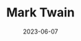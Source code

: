 ---
title: "Mark Twain"
type: person
born-on: 1835-11-30
date: 2023-06-07
died-on: 1910-04-21
hashtag: mark-twain
tags:
  - American
  - humorist
  - writer
  - human being
  - dead at the moment
---